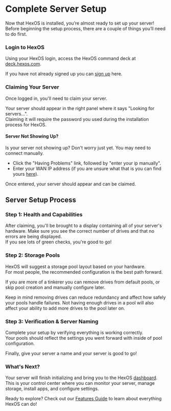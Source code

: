 # Complete Server Setup

Now that HexOS is installed, you’re almost ready to set up your server!  
Before beginning the setup process, there are a couple of things you’ll need to do first.

### Login to HexOS

Using your HexOS login, access the HexOS command deck at [deck.hexos.com](https://deck.hexos.com).

If you have not already signed up you can [sign up](https://hub.hexos.com/register/) here.

### Claiming Your Server

Once logged in, you'll need to claim your server.

Your server should appear in the right panel where it says "Looking for servers...".  
Claiming it will require the password you used during the installation process for HexOS.

#### Server Not Showing Up?

Is your server not showing up? Don't worry just yet. You may need to connect manually.  
- Click the "Having Problems" link, followed by "enter your ip manually".
- Enter your  WAN IP address (if you are unsure what that is you can find yours [here](https://whatismyipaddress.com/)).

Once entered, your server should appear and can be claimed.

## Server Setup Process

### Step 1: Health and Capabilities 

After claiming, you'll be brought to a display containing all of your server's hardware.
Make sure you see the correct number of drives and that no errors are being displayed.  
If you see lots of green checks, you're good to go!

### Step 2: Storage Pools

HexOS will suggest a storage pool layout based on your hardware.  
For most people, the recommended configuration is the best path forward.

If you are more of a tinkerer you can remove drives from default pools, or skip pool creation and manually configure later. 

Keep in mind removing drives can reduce redundancy and affect how safely your pools handle failures. Not having enough drives in a pool will also affect your ability to add more drives to the pool later on.

### Step 3: Verification & Server Naming

Complete your setup by verifying everything is working correctly.  
Your pools should reflect the settings you went forward with inside of pool configuration.

Finally, give your server a name and your server is good to go!

### What's Next?

Your server will finish initializing and bring you to the HexOS [dashboard](/features/). This is your control center where you can monitor your server, manage storage, install apps, and configure settings.

Ready to explore? Check out our [Features Guide](/features/) to learn about everything HexOS can do!

